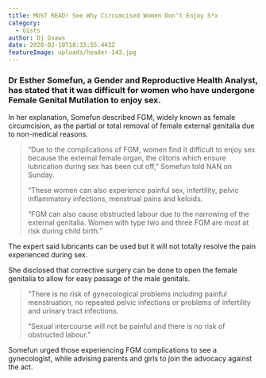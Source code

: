 ```yaml
---
title: MUST READ! See Why Circumcised Women Don’t Enjoy S*x
category:
  - Gists
author: Dj Gsaws
date: 2020-02-10T18:33:55.443Z
featureImage: uploads/header-143.jpg
---
```

### **Dr Esther Somefun, a Gender and Reproductive Health Analyst, has stated that it was difficult for women who have undergone Female Genital Mutilation to enjoy sex.**

In her explanation, Somefun described FGM, widely known as female circumcision, as the partial or total removal of female external genitalia due to non-medical reasons.

> “Due to the complications of FGM, women find it difficult to enjoy sex because the external female organ, the clitoris which ensure lubrication during sex has been cut off,” Somefun told NAN on Sunday.
>
> “These women can also experience painful sex, infertility, pelvic inflammatory infections, menstrual pains and keloids.
>
> “FGM can also cause obstructed labour due to the narrowing of the external genitalia. Women with type two and three FGM are most at risk during child birth.”

The expert said lubricants can be used but it will not totally resolve the pain experienced during sex.

She disclosed that corrective surgery can be done to open the female genitalia to allow for easy passage of the male genitals.

> “There is no risk of gynecological problems including painful menstruation, no repeated pelvic infections or problems of infertility and urinary tract infections.
>
> “Sexual intercourse will not be painful and there is no risk of obstructed labour.”

Somefun urged those experiencing FGM complications to see a gynecologist, while advising parents and girls to join the advocacy against the act.

